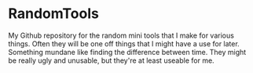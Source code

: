# RandomTools

My Github repository for the random mini tools that I make for various things. Often they will be one off things that I might have a use for later. Something mundane like finding the difference between time. They might be really ugly and unusable, but they're at least useable for me.

